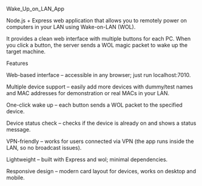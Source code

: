 Wake_Up_on_LAN_App

Node.js + Express web application that allows you to remotely power on computers in your LAN using Wake-on-LAN (WOL).

It provides a clean web interface with multiple buttons for each PC. When you click a button, the server sends a WOL magic packet to wake up the target machine.

Features

Web-based interface – accessible in any browser; just run localhost:7010.

Multiple device support – easily add more devices with dummy/test names and MAC addresses for demonstration or real MACs in your LAN.

One-click wake up – each button sends a WOL packet to the specified device.

Device status check – checks if the device is already on and shows a status message.

VPN-friendly – works for users connected via VPN (the app runs inside the LAN, so no broadcast issues).

Lightweight – built with Express and wol; minimal dependencies.

Responsive design – modern card layout for devices, works on desktop and mobile.
